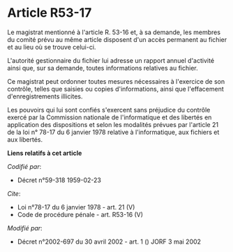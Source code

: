 # Article R53-17

Le magistrat mentionné à l'article R. 53-16 et, à sa demande, les membres du comité prévu au même article disposent d'un
accès permanent au fichier et au lieu où se trouve celui-ci. 

L'autorité gestionnaire du fichier lui adresse un rapport annuel d'activité ainsi que, sur sa demande, toutes informations
relatives au fichier. 

Ce magistrat peut ordonner toutes mesures nécessaires à l'exercice de son contrôle, telles que saisies ou copies
d'informations, ainsi que l'effacement d'enregistrements illicites. 

Les pouvoirs qui lui sont confiés s'exercent sans préjudice du contrôle exercé par la Commission nationale de l'informatique
et des libertés en application des dispositions et selon les modalités prévues par l'article 21 de la loi n° 78-17 du 6
janvier 1978 relative à l'informatique, aux fichiers et aux libertés.

**Liens relatifs à cet article**

_Codifié par_:

  - Décret n°59-318 1959-02-23

_Cite_:

  - Loi n°78-17 du 6 janvier 1978 - art. 21 (V)
  - Code de procédure pénale - art. R53-16 (V)

_Modifié par_:

  - Décret n°2002-697 du 30 avril 2002 - art. 1 () JORF 3 mai 2002
